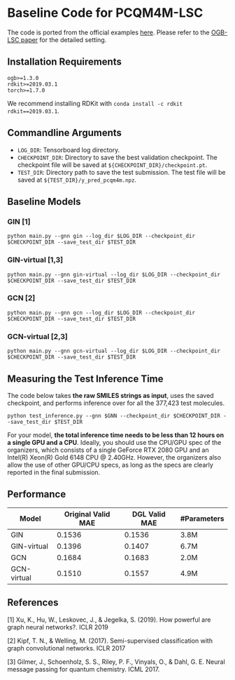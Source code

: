 # Baseline Code for PCQM4M-LSC

The code is ported from the official examples [here](https://github.com/snap-stanford/ogb/tree/master/examples/lsc/pcqm4m). Please refer to the [OGB-LSC paper](https://arxiv.org/abs/2103.09430) for the detailed setting.

## Installation Requirements

```
ogb>=1.3.0
rdkit>=2019.03.1
torch>=1.7.0
```

We recommend installing RDKit with `conda install -c rdkit rdkit==2019.03.1`.

## Commandline Arguments

- `LOG_DIR`: Tensorboard log directory.
- `CHECKPOINT_DIR`: Directory to save the best validation checkpoint. The checkpoint file will be saved at `${CHECKPOINT_DIR}/checkpoint.pt`.
- `TEST_DIR`: Directory path to save the test submission. The test file will be saved at `${TEST_DIR}/y_pred_pcqm4m.npz`.

## Baseline Models

### GIN [1]

```
python main.py --gnn gin --log_dir $LOG_DIR --checkpoint_dir $CHECKPOINT_DIR --save_test_dir $TEST_DIR
```

### GIN-virtual [1,3]

```
python main.py --gnn gin-virtual --log_dir $LOG_DIR --checkpoint_dir $CHECKPOINT_DIR --save_test_dir $TEST_DIR
```

### GCN [2]

```
python main.py --gnn gcn --log_dir $LOG_DIR --checkpoint_dir $CHECKPOINT_DIR --save_test_dir $TEST_DIR
```

### GCN-virtual [2,3]

```
python main.py --gnn gcn-virtual --log_dir $LOG_DIR --checkpoint_dir $CHECKPOINT_DIR --save_test_dir $TEST_DIR
```

## Measuring the Test Inference Time

The code below takes **the raw SMILES strings as input**, uses the saved checkpoint, and performs inference over for all the 377,423 test molecules.

```
python test_inference.py --gnn $GNN --checkpoint_dir $CHECKPOINT_DIR --save_test_dir $TEST_DIR
```

For your model, **the total inference time needs to be less than 12 hours on a single GPU and a CPU**. Ideally, you 
should use the CPU/GPU spec of the organizers, which consists of a single GeForce RTX 2080 GPU and an Intel(R) Xeon(R) 
Gold 6148 CPU @ 2.40GHz. However, the organizers also allow the use of other GPU/CPU specs, as long as the specs are 
clearly reported in the final submission.

## Performance

| Model       | Original Valid MAE | DGL Valid MAE | #Parameters | 
| ----------- | ------------------ | ------------- | ----------- | 
| GIN         | 0.1536             | 0.1536        | 3.8M        | 
| GIN-virtual | 0.1396             | 0.1407        | 6.7M        |
| GCN         | 0.1684             | 0.1683        | 2.0M        |
| GCN-virtual | 0.1510             | 0.1557        | 4.9M        |

## References

[1] Xu, K., Hu, W., Leskovec, J., & Jegelka, S. (2019). How powerful are graph neural networks?. ICLR 2019

[2] Kipf, T. N., & Welling, M. (2017). Semi-supervised classification with graph convolutional networks. ICLR 2017

[3] Gilmer, J., Schoenholz, S. S., Riley, P. F., Vinyals, O., & Dahl, G. E. Neural message passing for quantum chemistry. ICML 2017.
